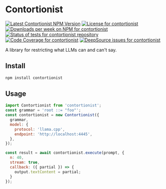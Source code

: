 # Contortionist

<a href="https://www.npmjs.com/package/contort"><img alt="Latest Contortionist NPM Version" src="https://badge.fury.io/js/contort.svg" /></a>
<a href="https://github.com/thekevinscott/contortionist/blob/master/LICENSE"><img alt="License for contortionist" src="https://img.shields.io/npm/l/contortionist" /></a>
<a href="https://www.npmjs.com/package/cnotort"><img alt="Downloads per week on NPM for contortionist" src="https://img.shields.io/npm/dw/contort" /></a>
<a href="https://github.com/thekevinscott/contortionist/actions/workflows/tests.yml"><img src="https://github.com/thekevinscott/contortionist/actions/workflows/tests.yml/badge.svg" alt="Status of tests for contortionist repository" /></a>
<a href="https://codecov.io/gh/thekevinscott/contortionist"><img alt="Code Coverage for contortionist" src="https://img.shields.io/codecov/c/github/thekevinscott/contortionist" /></a>
<a href="https://deepsource.io/gh/thekevinscott/contortionist/?ref=repository-badge"><img alt="DeepSource issues for contortionist" src="https://deepsource.io/gh/thekevinscott/contortionist.svg/?label=active+issues&show_trend=true" /></a>

A library for restricting what LLMs can and can't say.

## Install

```bash
npm install contortionist
```

## Usage

```javascript
import Contortionist from 'contortionist';
const grammar = 'root ::= "foo"';
const contortionist = new Contortionist({
  grammar,
  model: {
    protocol: 'llama.cpp',
    endpoint: 'http://localhost:4445',
  },
});

const result = await contortionist.execute(prompt, {
  n: 40,
  stream: true,
  callback: ({ partial }) => {
    output.textContent = partial;
  }
});
```
